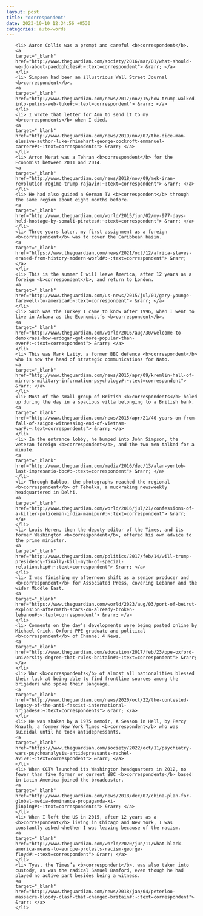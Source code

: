 ```yaml
---
layout: post
title: "correspondent"
date: 2023-10-10 12:34:56 +0530
categories: auto-words
---
```

<ol>

    <li> Aaron Collis was a prompt and careful <b>correspondent</b>.
    <a 
    target="_blank" 
    href="http://www.theguardian.com/society/2016/mar/01/what-should-we-do-about-paedophiles#:~:text=correspondent"> &rarr; </a>
    </li>
    <li> Simpson had been an illustrious Wall Street Journal <b>correspondent</b>.
    <a 
    target="_blank" 
    href="http://www.theguardian.com/news/2017/nov/15/how-trump-walked-into-putins-web-luke#:~:text=correspondent"> &rarr; </a>
    </li>
    <li> I wrote that letter for Ann to send it to my <b>correspondents</b> when I died.
    <a 
    target="_blank" 
    href="http://www.theguardian.com/news/2019/nov/07/the-dice-man-elusive-author-luke-rhinehart-george-cockroft-emmanuel-carrere#:~:text=correspondents"> &rarr; </a>
    </li>
    <li> Arron Merat was a Tehran <b>correspondent</b> for the Economist between 2011 and 2014.
    <a 
    target="_blank" 
    href="http://www.theguardian.com/news/2018/nov/09/mek-iran-revolution-regime-trump-rajavi#:~:text=correspondent"> &rarr; </a>
    </li>
    <li> He had also guided a German TV <b>correspondent</b> through the same region about eight months before.
    <a 
    target="_blank" 
    href="http://www.theguardian.com/world/2015/jun/02/my-977-days-held-hostage-by-somali-pirates#:~:text=correspondent"> &rarr; </a>
    </li>
    <li> Three years later, my first assignment as a foreign <b>correspondent</b> was to cover the Caribbean basin.
    <a 
    target="_blank" 
    href="https://www.theguardian.com/news/2021/oct/12/africa-slaves-erased-from-history-modern-world#:~:text=correspondent"> &rarr; </a>
    </li>
    <li> This is the summer I will leave America, after 12 years as a foreign <b>correspondent</b>, and return to London.
    <a 
    target="_blank" 
    href="http://www.theguardian.com/us-news/2015/jul/01/gary-younge-farewell-to-america#:~:text=correspondent"> &rarr; </a>
    </li>
    <li> Such was the Turkey I came to know after 1996, when I went to live in Ankara as the Economist’s <b>correspondent</b>.
    <a 
    target="_blank" 
    href="http://www.theguardian.com/world/2016/aug/30/welcome-to-demokrasi-how-erdogan-got-more-popular-than-ever#:~:text=correspondent"> &rarr; </a>
    </li>
    <li> This was Mark Laity, a former BBC defence <b>correspondent</b> who is now the head of strategic communications for Nato.
    <a 
    target="_blank" 
    href="http://www.theguardian.com/news/2015/apr/09/kremlin-hall-of-mirrors-military-information-psychology#:~:text=correspondent"> &rarr; </a>
    </li>
    <li> Most of the small group of British <b>correspondents</b> holed up during the day in a spacious villa belonging to a British bank.
    <a 
    target="_blank" 
    href="http://www.theguardian.com/news/2015/apr/21/40-years-on-from-fall-of-saigon-witnessing-end-of-vietnam-war#:~:text=correspondents"> &rarr; </a>
    </li>
    <li> In the entrance lobby, he bumped into John Simpson, the veteran foreign <b>correspondent</b>, and the two men talked for a minute.
    <a 
    target="_blank" 
    href="http://www.theguardian.com/media/2016/dec/13/alan-yentob-last-impresario-bbc#:~:text=correspondent"> &rarr; </a>
    </li>
    <li> Through Babloo, the photographs reached the regional <b>correspondent</b> of Tehelka, a muckraking newsweekly headquartered in Delhi.
    <a 
    target="_blank" 
    href="http://www.theguardian.com/world/2016/jul/21/confessions-of-a-killer-policeman-india-manipur#:~:text=correspondent"> &rarr; </a>
    </li>
    <li> Louis Heren, then the deputy editor of the Times, and its former Washington <b>correspondent</b>, offered his own advice to the prime minister.
    <a 
    target="_blank" 
    href="http://www.theguardian.com/politics/2017/feb/14/will-trump-presidency-finally-kill-myth-of-special-relationship#:~:text=correspondent"> &rarr; </a>
    </li>
    <li> I was finishing my afternoon shift as a senior producer and <b>correspondent</b> for Associated Press, covering Lebanon and the wider Middle East.
    <a 
    target="_blank" 
    href="https://www.theguardian.com/world/2023/aug/03/port-of-beirut-explosion-aftermath-scars-on-already-broken-lebanon#:~:text=correspondent"> &rarr; </a>
    </li>
    <li> Comments on the day’s developments were being posted online by Michael Crick, Oxford PPE graduate and political <b>correspondent</b> of Channel 4 News.
    <a 
    target="_blank" 
    href="http://www.theguardian.com/education/2017/feb/23/ppe-oxford-university-degree-that-rules-britain#:~:text=correspondent"> &rarr; </a>
    </li>
    <li> War <b>correspondents</b> of almost all nationalities blessed their luck at being able to find frontline sources among the brigaders who spoke their language.
    <a 
    target="_blank" 
    href="http://www.theguardian.com/news/2020/oct/22/the-contested-legacy-of-the-anti-fascist-international-brigades#:~:text=correspondents"> &rarr; </a>
    </li>
    <li> He was shaken by a 1975 memoir, A Season in Hell, by Percy Knauth, a former New York Times <b>correspondent</b> who was suicidal until he took antidepressants.
    <a 
    target="_blank" 
    href="https://www.theguardian.com/society/2022/oct/11/psychiatry-wars-psychoanalysis-antidepressants-rachel-aviv#:~:text=correspondent"> &rarr; </a>
    </li>
    <li> When CCTV launched its Washington headquarters in 2012, no fewer than five former or current BBC <b>correspondents</b> based in Latin America joined the broadcaster.
    <a 
    target="_blank" 
    href="http://www.theguardian.com/news/2018/dec/07/china-plan-for-global-media-dominance-propaganda-xi-jinping#:~:text=correspondents"> &rarr; </a>
    </li>
    <li> When I left the US in 2015, after 12 years as a <b>correspondent</b> living in Chicago and New York, I was constantly asked whether I was leaving because of the racism.
    <a 
    target="_blank" 
    href="http://www.theguardian.com/world/2020/jun/11/what-black-america-means-to-europe-protests-racism-george-floyd#:~:text=correspondent"> &rarr; </a>
    </li>
    <li> Tyas, the Times’s <b>correspondent</b>, was also taken into custody, as was the radical Samuel Bamford, even though he had played no active part besides being a witness.
    <a 
    target="_blank" 
    href="http://www.theguardian.com/news/2018/jan/04/peterloo-massacre-bloody-clash-that-changed-britain#:~:text=correspondent"> &rarr; </a>
    </li>